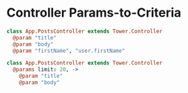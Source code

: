 # Controller Params-to-Criteria

``` coffeescript
class App.PostsController extends Tower.Controller
  @param "title"
  @param "body"
  @param "firstName", "user.firstName"
```

``` coffeescript
class App.PostsController extends Tower.Controller
  @params limit: 20, ->
    @param "title"
    @param "body"
```
